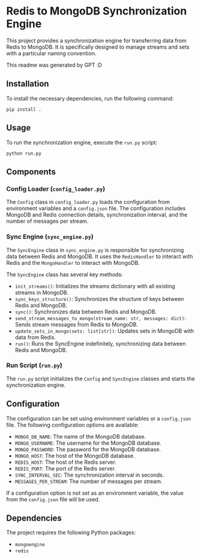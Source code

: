 # Redis to MongoDB Synchronization Engine

This project provides a synchronization engine for transferring data from Redis to MongoDB. It is specifically designed to manage streams and sets with a particular naming convention.

This readme was generated by GPT :D

## Installation

To install the necessary dependencies, run the following command:

```
pip install .
```

## Usage

To run the synchronization engine, execute the `run.py` script:

```
python run.py
```

## Components

### Config Loader (`config_loader.py`)

The `Config` class in `config_loader.py` loads the configuration from environment variables and a `config.json` file. The configuration includes MongoDB and Redis connection details, synchronization interval, and the number of messages per stream.

### Sync Engine (`sync_engine.py`)

The `SyncEngine` class in `sync_engine.py` is responsible for synchronizing data between Redis and MongoDB. It uses the `RedisHandler` to interact with Redis and the `MongoHandler` to interact with MongoDB.

The `SyncEngine` class has several key methods:

- `init_streams()`: Initializes the streams dictionary with all existing streams in MongoDB.
- `sync_keys_structure()`: Synchronizes the structure of keys between Redis and MongoDB.
- `sync()`: Synchronizes data between Redis and MongoDB.
- `send_stream_messages_to_mongo(stream_name: str, messages: dict)`: Sends stream messages from Redis to MongoDB.
- `update_sets_in_mongo(sets: list[str])`: Updates sets in MongoDB with data from Redis.
- `run()`: Runs the SyncEngine indefinitely, synchronizing data between Redis and MongoDB.

### Run Script (`run.py`)

The `run.py` script initializes the `Config` and `SyncEngine` classes and starts the synchronization engine.

## Configuration

The configuration can be set using environment variables or a `config.json` file. The following configuration options are available:

- `MONGO_DB_NAME`: The name of the MongoDB database.
- `MONGO_USERNAME`: The username for the MongoDB database.
- `MONGO_PASSWORD`: The password for the MongoDB database.
- `MONGO_HOST`: The host of the MongoDB database.
- `REDIS_HOST`: The host of the Redis server.
- `REDIS_PORT`: The port of the Redis server.
- `SYNC_INTERVAL_SEC`: The synchronization interval in seconds.
- `MESSAGES_PER_STREAM`: The number of messages per stream.

If a configuration option is not set as an environment variable, the value from the `config.json` file will be used.

## Dependencies

The project requires the following Python packages:

- `mongoengine`
- `redis`
